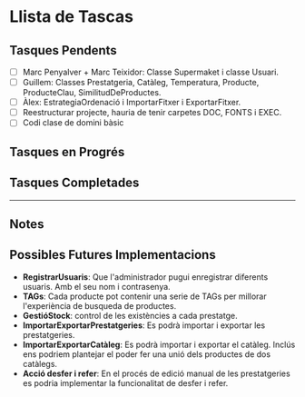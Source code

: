 # Llista de Tascas

## Tasques Pendents

- [ ] Marc Penyalver + Marc Teixidor: Classe Supermaket i classe Usuari.
- [ ] Guillem: Classes Prestatgeria, Catàleg, Temperatura, Producte, ProducteClau, SimilitudDeProductes.
- [ ] Àlex: EstrategiaOrdenació i ImportarFitxer i ExportarFitxer.
- [ ] Reestructurar projecte, hauria de tenir carpetes DOC, FONTS i EXEC.
- [ ] Codi clase de domini bàsic

## Tasques en Progrés

## Tasques Completades


---

## Notes

## Possibles Futures Implementacions

- **RegistrarUsuaris**: Que l'administrador pugui enregistrar diferents usuaris. Amb el seu nom i contrasenya.
- **TAGs**: Cada producte pot contenir una serie de TAGs per millorar l'experiència de busqueda de productes.
- **GestióStock**: control de les existències a cada prestatge.
- **ImportarExportarPrestatgeries**: Es podrà importar i exportar les prestatgeries.
- **ImportarExportarCatàleg**: Es podrà importar i exportar el catàleg. Inclús ens podriem plantejar el poder fer una unió dels productes de dos catàlegs.
- **Acció desfer i refer**: En el procés de edició manual de les prestatgeries es podria implementar la funcionalitat de desfer i refer.
